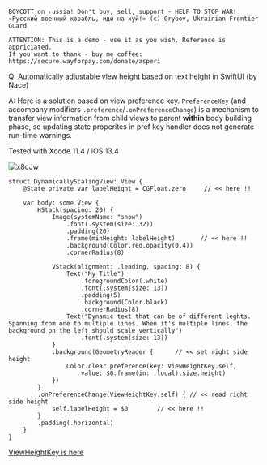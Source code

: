 ```
BOYCOTT on ᵣussia! Don't buy, sell, support - HELP TO STOP WAR!
«Русский военный корабль, иди на хуй!» (c) Grybov, Ukrainian Frontier Guard

ATTENTION: This is a demo - use it as you wish. Reference is appriciated.
If you want to thank - buy me coffee: https://secure.wayforpay.com/donate/asperi
```

Q: Automatically adjustable view height based on text height in SwiftUI (by Nace)

A: Here is a solution based on view preference key. `PreferenceKey` (and accompany 
modifiers `.preference`/`.onPreferenceChange`) is a mechanism to transfer
view information from child views to parent **within** body building phase, so updating
state properites in pref key handler does not generate run-time warnings.

Tested with Xcode 11.4 / iOS 13.4

![x8cJw](https://user-images.githubusercontent.com/62171579/164976762-26be8a3c-91ce-4898-9461-22904f60fd45.png)

```
struct DynamicallyScalingView: View {
    @State private var labelHeight = CGFloat.zero     // << here !!

    var body: some View {
        HStack(spacing: 20) {
            Image(systemName: "snow")
                .font(.system(size: 32))
                .padding(20)
                .frame(minHeight: labelHeight)       // << here !!
                .background(Color.red.opacity(0.4))
                .cornerRadius(8)

            VStack(alignment: .leading, spacing: 8) {
                Text("My Title")
                    .foregroundColor(.white)
                    .font(.system(size: 13))
                    .padding(5)
                    .background(Color.black)
                    .cornerRadius(8)
                Text("Dynamic text that can be of different leghts. Spanning from one to multiple lines. When it's multiple lines, the background on the left should scale vertically")
                    .font(.system(size: 13))
            }
            .background(GeometryReader {      // << set right side height
                Color.clear.preference(key: ViewHeightKey.self, 
                    value: $0.frame(in: .local).size.height) 
            })
        }
        .onPreferenceChange(ViewHeightKey.self) { // << read right side height
            self.labelHeight = $0        // << here !!
        }
        .padding(.horizontal)
    }
}
```

[ViewHeightKey is here](https://github.com/Asperi-Demo/4SwiftUI/blob/master/PlayOn_iOS/PlayOn_iOS/Helpers/PreferenceKeys.swift)
